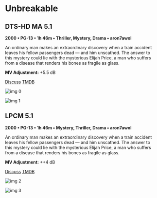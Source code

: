 # Unbreakable

## DTS-HD MA 5.1

**2000 • PG-13 • 1h 46m • Thriller, Mystery, Drama • aron7awol**

An ordinary man makes an extraordinary discovery when a train accident leaves his fellow passengers dead — and him unscathed. The answer to this mystery could lie with the mysterious Elijah Price, a man who suffers from a disease that renders his bones as fragile as glass.

**MV Adjustment:** +5.5 dB

[Discuss](https://www.avsforum.com/goto/post?id=57421512)  [TMDB](9741)

![img 0](https://i.imgur.com/58cvNAk.jpg)

![img 1](https://i.imgur.com/MOUVgVq.png)

## LPCM 5.1

**2000 • PG-13 • 1h 46m • Mystery, Thriller, Drama • aron7awol**

An ordinary man makes an extraordinary discovery when a train accident leaves his fellow passengers dead — and him unscathed. The answer to this mystery could lie with the mysterious Elijah Price, a man who suffers from a disease that renders his bones as fragile as glass.

**MV Adjustment:** ++4 dB

[Discuss](https://www.avsforum.com/threads/bass-eq-for-filtered-movies.2995212/post-57421512)  [TMDB](9741)

![img 2](https://i.imgur.com/B9zV3fM.jpg)

![img 3](https://i.imgur.com/PFfkvdJ.jpg)

